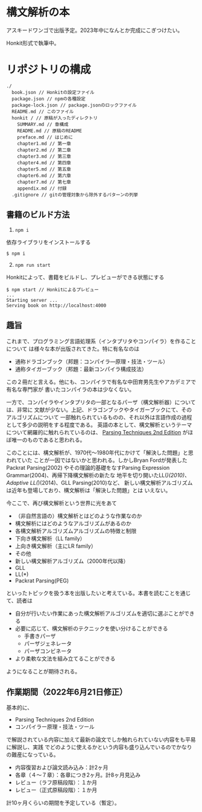 # 構文解析の本

アスキードワンゴで出版予定。2023年中になんとか完成にこぎつけたい。

Honkit形式で執筆中。

# リポジトリの構成

```
./
  book.json // Honkitの設定ファイル
  package.json // npmの各種設定
  package-lock.json // package.jsonのロックファイル
  README.md // このファイル
  honkit / // 原稿が入ったディレクトリ
    SUMMARY.md // 章構成
    README.md // 原稿のREADME
    preface.md // はじめに
    chapter1.md // 第一章
    chapter2.md // 第二章
    chapter3.md // 第三章
    chapter4.md // 第四章
    chapter5.md // 第五章
    chapter6.md // 第六章
    chapter7.md // 第七章
    appendix.md // 付録
  .gitignore // gitの管理対象から除外するパターンの列挙
```

## 書籍のビルド方法

1. `npm i`

依存ライブラリをインストールする

```
$ npm i
```

2. `npm run start`

Honkitによって、書籍をビルドし、プレビューができる状態にする

```
$ npm start // Honkitによるプレビュー
...
Starting server ...
Serving book on http://localhost:4000
```

## 趣旨

これまで、プログラミング言語処理系（インタプリタやコンパイラ）を作ることについて
は様々な本が出版されてきた。特に有名なのは

* 通称ドラゴンブック（邦題：コンパイラ―原理・技法・ツール）
* 通称タイガーブック（邦題：最新コンパイラ構成技法）

この２冊だと言える。他にも、コンパイラで有名な中田育男先生やアカデミアで有名な専門家が
書いたコンパイラの本は少なくない。

一方で、コンパイラやインタプリタの一部となるパーザ（構文解析器）については、非常に
文献が少ない。上記、ドラゴンブックやタイガーブックにて、そのアルゴリズムについて
一部触れられているものの、それ以外は言語作成の過程として多少の説明をする程度である。
英語の本として、構文解析というテーマについて網羅的に触れられているのは、
[Parsing Techniques 2nd Edition](http://dickgrune.com/Books/PTAPG_2nd_Edition/)
がほぼ唯一のものであると思われる。

このことには、構文解析が、1970代〜1980年代にかけて「解決した問題」と思われていた
ことが一因ではないかと思われる。しかしBryan Fordが発表したPackrat Parsing(2002)
やその理論的基礎をなすParsing Expression Grammar(2004)、再帰下降構文解析の新たな
地平を切り開いたLL(*)(2010)、Adaptive LL(*)(2014)、GLL Parsing(2010)など、
新しい構文解析アルゴリズムは近年も登場しており、構文解析は「解決した問題」とは
いえない。

今ここで、再び構文解析という世界に光をあて

* （非自然言語の）構文解析とはどのような作業なのか
* 構文解析にはどのようなアルゴリズムがあるのか
* 各構文解析アルゴリズムアルゴリズムの特徴と制限
 * 下向き構文解析（LL family）
 * 上向き構文解析（主にLR family）
 * その他
* 新しい構文解析アルゴリズム（2000年代以降）
 * GLL
 * LL(*)
 * Packrat Parsing(PEG)

といったトピックを扱う本を出版したいと考えている。本書を読むことを通じて、読者は

* 自分が行いたい作業にあった構文解析アルゴリズムを適切に選ぶことができる
* 必要に応じて、構文解析のテクニックを使い分けることができる
  * 手書きパーザ
  * パーザジェネレータ
  * パーザコンビネータ
* より柔軟な文法を組み立てることができる

ようになることが期待される。

## 作業期間（2022年6月21日修正）

基本的に、

- Parsing Techniques 2nd Edition
- コンパイラー原理・技法・ツール

で解説されている内容に加えて最新の論文でしか触れられていない内容をも平易に解説し、実践
でどのように使えるかという内容も盛り込んでいるのでかなりの難産になっている。

- 内容復習および論文読み込み：計2ヶ月
- 各章（４～７章）：各章につき2ヶ月。計8ヶ月見込み
- レビュー（ラフ原稿段階）：１か月
- レビュー（正式原稿段階）：１か月

計10ヶ月くらいの期間を予定している（暫定）。
